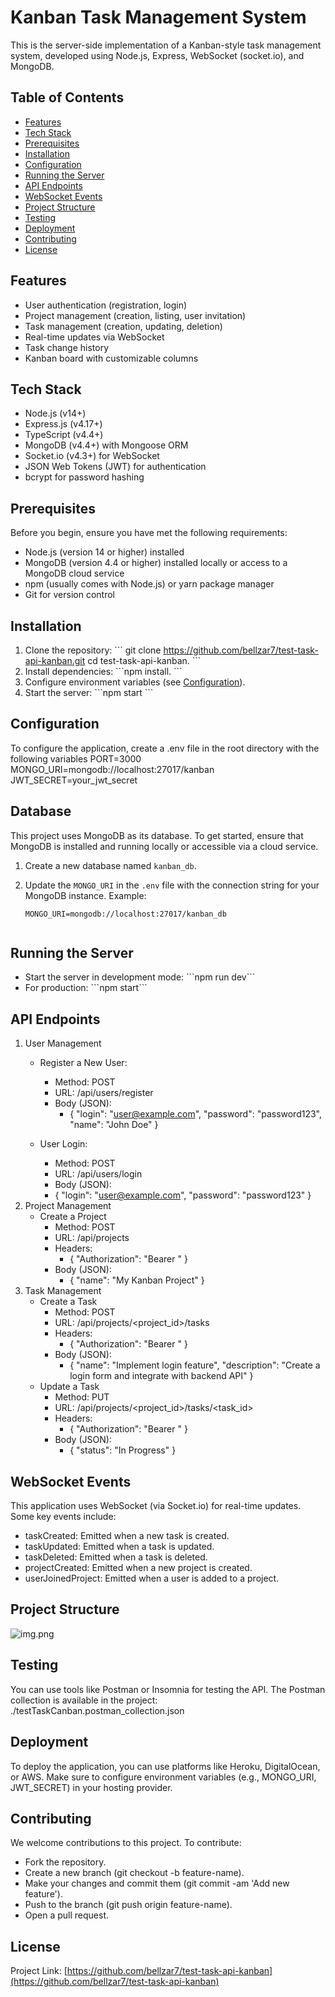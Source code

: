 # Kanban Task Management System

This is the server-side implementation of a Kanban-style task management system, developed using Node.js, Express, WebSocket (socket.io), and MongoDB.

## Table of Contents

- [Features](#features)
- [Tech Stack](#tech-stack)
- [Prerequisites](#prerequisites)
- [Installation](#installation)
- [Configuration](#configuration)
- [Running the Server](#running-the-server)
- [API Endpoints](#api-endpoints)
- [WebSocket Events](#websocket-events)
- [Project Structure](#project-structure)
- [Testing](#testing)
- [Deployment](#deployment)
- [Contributing](#contributing)
- [License](#license)

## Features

- User authentication (registration, login)
- Project management (creation, listing, user invitation)
- Task management (creation, updating, deletion)
- Real-time updates via WebSocket
- Task change history
- Kanban board with customizable columns

## Tech Stack

- Node.js (v14+)
- Express.js (v4.17+)
- TypeScript (v4.4+)
- MongoDB (v4.4+) with Mongoose ORM
- Socket.io (v4.3+) for WebSocket
- JSON Web Tokens (JWT) for authentication
- bcrypt for password hashing

## Prerequisites

Before you begin, ensure you have met the following requirements:

- Node.js (version 14 or higher) installed
- MongoDB (version 4.4 or higher) installed locally or access to a MongoDB cloud service
- npm (usually comes with Node.js) or yarn package manager
- Git for version control

## Installation

1. Clone the repository:
   \`\`\`
   git clone https://github.com/bellzar7/test-task-api-kanban.git
   cd test-task-api-kanban. \`\`\`
2. Install dependencies:  \`\`\`npm install. \`\`\`
3. Configure environment variables (see [Configuration](#configuration)).
4. Start the server:  \`\`\`npm start \`\`\`
  


## Configuration
To configure the application, create a .env file in the root directory with the following variables
PORT=3000
MONGO_URI=mongodb://localhost:27017/kanban
JWT_SECRET=your_jwt_secret
## Database

This project uses MongoDB as its database. To get started, ensure that MongoDB is installed and running locally or accessible via a cloud service.

1. Create a new database named `kanban_db`.
2. Update the `MONGO_URI` in the `.env` file with the connection string for your MongoDB instance. Example:

   ```env
   MONGO_URI=mongodb://localhost:27017/kanban_db


## Running the Server
- Start the server in development mode:
  \`\`\`npm run dev\`\`\`
- For production:
  \`\`\`npm start\`\`\`

## API Endpoints
1. User Management 
   - Register a New User:
     - Method: POST
     - URL: /api/users/register
     - Body (JSON):
       - {
       "login": "user@example.com",
       "password": "password123",
       "name": "John Doe"
       }
       
   - User Login:
     - Method: POST
     - URL: /api/users/login
     - Body (JSON):
      - {
        "login": "user@example.com",
        "password": "password123"
        }
2. Project Management
   - Create a Project
     - Method: POST
     - URL: /api/projects
     - Headers:
       - {
         "Authorization": "Bearer <token>"
         }
     - Body (JSON):
         - {
           "name": "My Kanban Project"
           }
3. Task Management
   - Create a Task
      - Method: POST
      -  URL: /api/projects/<project_id>/tasks
      -  Headers:
         - {
           "Authorization": "Bearer <token>"
           }
      - Body (JSON):
         - {
           "name": "Implement login feature",
           "description": "Create a login form and integrate with backend API"
           }
   - Update a Task
     - Method: PUT
      -  URL: /api/projects/<project_id>/tasks/<task_id>
      -  Headers:
         - {
           "Authorization": "Bearer <token>"
           }
      - Body (JSON):
         - {
           "status": "In Progress"
           }


## WebSocket Events
This application uses WebSocket (via Socket.io) for real-time updates. Some key events include:

- taskCreated: Emitted when a new task is created.
- taskUpdated: Emitted when a task is updated.
- taskDeleted: Emitted when a task is deleted.
- projectCreated: Emitted when a new project is created.
- userJoinedProject: Emitted when a user is added to a project.
## Project Structure
![img.png](img.png)
## Testing
You can use tools like Postman or Insomnia for testing the API. The Postman collection is available in the project:
./testTaskCanban.postman_collection.json

## Deployment
To deploy the application, you can use platforms like Heroku, DigitalOcean, or AWS. Make sure to configure environment variables (e.g., MONGO_URI, JWT_SECRET) in your hosting provider.

## Contributing
We welcome contributions to this project. To contribute:

- Fork the repository.
- Create a new branch (git checkout -b feature-name).
- Make your changes and commit them (git commit -am 'Add new feature').
- Push to the branch (git push origin feature-name).
- Open a pull request.
## License

Project Link: [https://github.com/bellzar7/test-task-api-kanban](https://github.com/bellzar7/test-task-api-kanban)

